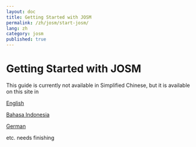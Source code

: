 ```yaml
---
layout: doc
title: Getting Started with JOSM
permalink: /zh/josm/start-josm/
lang: zh
category: josm
published: true
---
```


Getting Started with JOSM
=========================

This guide is currently not available in Simplified Chinese, but it is available on this site in  

[English](en/josm/start-josm/)  

[Bahasa Indonesia](bi/josm/start-josm/)  

[German](de/josm/start-josm/)

etc.  needs finishing
